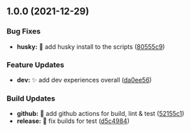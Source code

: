 ## 1.0.0 (2021-12-29)


### Bug Fixes

* **husky:** 🐛 add husky install to the scripts ([80555c9](https://github.com/navin-moorthy/create-react-app/commit/80555c9820b028a9c545b02acff2c1189bcc1085))


### Feature Updates

* **dev:** ✨ add dev experiences overall ([da0ee56](https://github.com/navin-moorthy/create-react-app/commit/da0ee560d01ad1036abbdb09027e4f09048638c3))


### Build Updates

* **github:** 👷 add github actions for build, lint & test ([52155c1](https://github.com/navin-moorthy/create-react-app/commit/52155c16c8697383fc0f90de561aadaeaee260c8))
* **release:** 👷 fix builds for test ([d5c4984](https://github.com/navin-moorthy/create-react-app/commit/d5c4984671e65eabbcd3f5789bca9d1afc995579))

